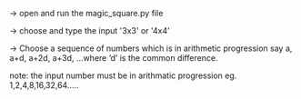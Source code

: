 -> open and run the magic_square.py file

-> choose and type the input '3x3' or '4x4'

-> Choose a sequence of numbers which is in arithmetic progression say a, a+d, a+2d, a+3d, …where ‘d’ is the common difference.

note: the input number must be in arithmatic progression eg. 1,2,4,8,16,32,64.....

